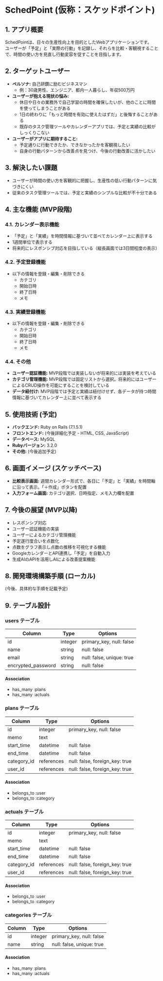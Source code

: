 # SchedPoint (仮称：スケッドポイント)

## 1. アプリ概要

SchedPointは、日々の生産性向上を目的としたWebアプリケーションです。  
ユーザーが「予定」と「実際の行動」を記録し、それらを比較・客観視することで、時間の使い方を見直し行動変容を促すことを目指します。

## 2. ターゲットユーザー

* **ペルソナ:** 自己研鑽に励むビジネスマン
    - 例：30歳男性、エンジニア、都内一人暮らし、年収500万円
* **ユーザーが抱える現状の悩み:**
    - 休日や日々の業務外で自己学習の時間を確保したいが、他のことに時間を使ってしまうことがある
    - 1日の終わりに「もっと時間を有効に使えたはずだ」と後悔することがある
    - 既存のタスク管理ツールやカレンダーアプリでは、予定と実績の比較がしっくりこない
* **ユーザーがアプリに期待すること:**
    - 予定通りに行動できたか、できなかったかを客観視したい
    - 自身の行動パターンから改善点を見つけ、今後の行動改善に活かしたい

## 3. 解決したい課題

- ユーザーが時間の使い方を客観的に把握し、生産性の低い行動パターンに気づきにくい
- 従来のタスク管理ツールでは、予定と実績のシンプルな比較が不十分である

## 4. 主な機能 (MVP段階)

### 4.1. カレンダー表示機能
- 「予定」と「実績」を時間情報に基づいて並べてカレンダー上に表示する
- 1週間単位で表示する
- 将来的にレスポンシブ対応を目指している（縦長画面では3日間程度の表示）

### 4.2. 予定登録機能
- 以下の情報を登録・編集・削除できる
    - カテゴリ
    - 開始日時
    - 終了日時
    - メモ

### 4.3. 実績登録機能
- 以下の情報を登録・編集・削除できる
    - カテゴリ
    - 開始日時
    - 終了日時
    - メモ

### 4.4. その他
- **ユーザー認証機能:** MVP段階では実装しないが将来的には実装を考えている
- **カテゴリ管理機能:** MVP段階では固定リストから選択。将来的にはユーザーによるCRUD操作を可能にすることを検討している
- **データ紐付け:** MVP段階では予定と実績は紐付けせず、各データが持つ時間情報に基づいてカレンダー上に並べて表示する

## 5. 使用技術 (予定)

- **バックエンド:** Ruby on Rails (7.1.5.1)
- **フロントエンド:** (今後詳細化予定 - HTML, CSS, JavaScript)
- **データベース:** MySQL
- **Rubyバージョン:** 3.2.0
- **その他:** (今後追加予定)

## 6. 画面イメージ (スケッチベース)

- **比較表示画面:** 週間カレンダー形式で、各日に「予定」と「実績」を時間軸に沿って表示。「＋作成」ボタンを配置
- **入力フォーム画面:** カテゴリ選択、日時指定、メモ入力欄を配置

## 7. 今後の展望 (MVP以降)

- レスポンシブ対応
- ユーザー認証機能の実装
- ユーザーによるカテゴリ管理機能
- 予定遂行度合いを点数化
- 点数をグラフ表示し点数の推移を可視化する機能
- GoogleカレンダーとAPI連携し「予定」を自動入力
- 生成AIのAPIを活用しAIによる改善提案機能

## 8. 開発環境構築手順 (ローカル)

(今後、具体的な手順を記載予定)

## 9. テーブル設計

### users テーブル

| Column             | Type    | Options                   |
| ------------------ | ------- | ------------------------- |
| id                 | integer | primary_key, null: false  |
| name               | string  | null: false               |
| email              | string  | null: false, unique: true |
| encrypted_password | string  | null: false               |

#### Association

- has_many :plans
- has_many :actuals

### plans テーブル

| Column      | Type       | Options                        |
| ----------- | ---------- | ------------------------------ |
| id          | integer    | primary_key, null: false       |
| memo        | text       |                                |
| start_time  | datetime   | null: false                    |
| end_time    | datetime   | null: false                    |
| category_id | references | null: false, foreign_key: true |
| user_id     | references | null: false, foreign_key: true |

#### Association

- belongs_to :user
- belongs_to :category

### actuals テーブル

| Column      | Type       | Options                        |
| ----------- | ---------- | ------------------------------ |
| id          | integer    | primary_key, null: false       |
| memo        | text       |                                |
| start_time  | datetime   | null: false                    |
| end_time    | datetime   | null: false                    |
| category_id | references | null: false, foreign_key: true |
| user_id     | references | null: false, foreign_key: true |

#### Association

- belongs_to :user
- belongs_to :category

### categories テーブル

| Column             | Type    | Options                   |
| ------------------ | ------- | ------------------------- |
| id                 | integer | primary_key, null: false  |
| name               | string  | null: false, unique: true |

#### Association

- has_many :plans
- has_many :actuals
